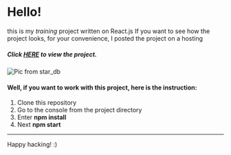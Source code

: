 # Hello!

this is my *training* project written on React.js
If you want to see how the project looks, for your convenience, I posted the project on a hosting

##### Click [HERE](https://star-db-2e3cc.web.app/)  to view the project.

![Pic from star_db](https://starwars-visualguide.com/assets/img/characters/4.jpg)

#### Well, if you want to work with this project, here is the instruction:

1. Сlone this repository
2. Go to the console from the project directory
3. Enter **npm install**
4. Next **npm start**
***
Happy hacking! :)
